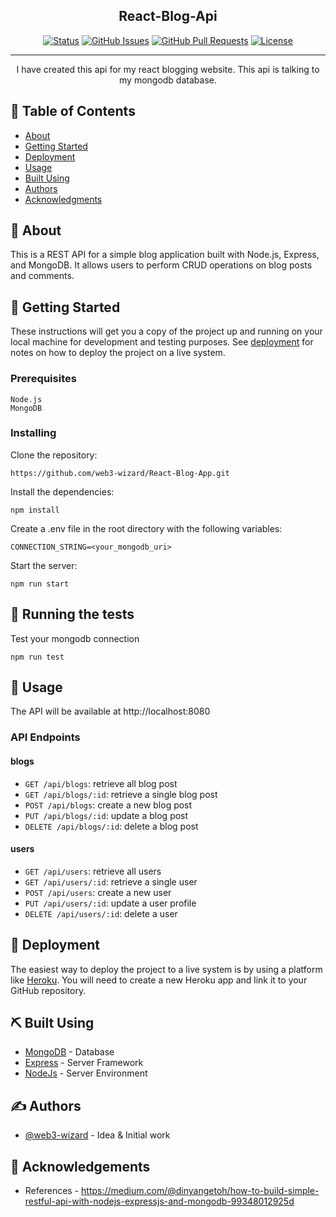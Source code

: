 <h2 align="center">React-Blog-Api </h2>

<div align="center">

[![Status](https://img.shields.io/badge/status-active-success.svg)]()
[![GitHub Issues](https://img.shields.io/github/issues/kylelobo/The-Documentation-Compendium.svg)](https://github.com/web3-wizard/React-Blog-App/issues)
[![GitHub Pull Requests](https://img.shields.io/github/issues-pr/kylelobo/The-Documentation-Compendium.svg)](https://github.com/web3-wizard/React-Blog-App/pulls)
[![License](https://img.shields.io/badge/license-MIT-blue.svg)](/LICENSE)

</div>

---

<p align="center"> I have created this api for my react blogging website. This api is talking to my mongodb database.
    <br> 
</p>

## 📝 Table of Contents

- [About](#about)
- [Getting Started](#getting_started)
- [Deployment](#deployment)
- [Usage](#usage)
- [Built Using](#built_using)
- [Authors](#authors)
- [Acknowledgments](#acknowledgement)

## 🧐 About <a name = "about"></a>

This is a REST API for a simple blog application built with Node.js, Express, and MongoDB. It allows users to perform CRUD operations on blog posts and comments.

## 🏁 Getting Started <a name = "getting_started"></a>

These instructions will get you a copy of the project up and running on your local machine for development and testing purposes. See [deployment](#deployment) for notes on how to deploy the project on a live system.

### Prerequisites

```
Node.js
MongoDB
```

### Installing

Clone the repository:

```
https://github.com/web3-wizard/React-Blog-App.git
```

Install the dependencies:

```
npm install
```

Create a .env file in the root directory with the following variables:

```
CONNECTION_STRING=<your_mongodb_uri>
```

Start the server:

```
npm run start
```

## 🔧 Running the tests <a name = "tests"></a>

Test your mongodb connection

```
npm run test
```

## 🎈 Usage <a name="usage"></a>

The API will be available at http://localhost:8080

### API Endpoints

#### blogs

- `GET /api/blogs`: retrieve all blog post
- `GET /api/blogs/:id`: retrieve a single blog post
- `POST /api/blogs`: create a new blog post
- `PUT /api/blogs/:id`: update a blog post
- `DELETE /api/blogs/:id`: delete a blog post

#### users

- `GET /api/users`: retrieve all users
- `GET /api/users/:id`: retrieve a single user
- `POST /api/users`: create a new user
- `PUT /api/users/:id`: update a user profile
- `DELETE /api/users/:id`: delete a user

## 🚀 Deployment <a name = "deployment"></a>

The easiest way to deploy the project to a live system is by using a platform like [Heroku](https://www.heroku.com/). You will need to create a new Heroku app and link it to your GitHub repository.

## ⛏️ Built Using <a name = "built_using"></a>

- [MongoDB](https://www.mongodb.com/) - Database
- [Express](https://expressjs.com/) - Server Framework
- [NodeJs](https://nodejs.org/en/) - Server Environment

## ✍️ Authors <a name = "authors"></a>

- [@web3-wizard](https://github.com/web3-wizard) - Idea & Initial work

## 🎉 Acknowledgements <a name = "acknowledgement"></a>

- References -
  https://medium.com/@dinyangetoh/how-to-build-simple-restful-api-with-nodejs-expressjs-and-mongodb-99348012925d
